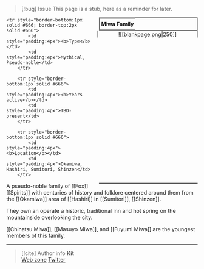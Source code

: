> [!bug] Issue
> This page is a stub, here as a reminder for later.

<table style="float:right; clear:right; width:260px; margin:0 0 0 14; border:2px solid #666; line-height:1.5; border-collapse:collapse; font-size:smaller">
	<tr>
		<th colspan="2" style="border-bottom:2px solid #666; font-size:larger; padding:4px; text-align:center">Miwa Family</th>
	</tr></table>

  <span align="center" style="float:right; clear:right; width:260px; margin:0 0 0 14; border-right:2px solid #666; border-left:2px solid #666; border-collapse:collapse">![[blankpage.png|250]]</span>
	
  <table style="float:right; clear:right; width:260px; margin:0 0 7 14; border:2px solid #666; border-top:1px solid #666; line-height:1.5; border-collapse:collapse; font-size:smaller">
  
	<tr style="border-bottom:1px solid #666; border-top:2px solid #666">
			<td style="padding:4px"><b>Type</b></td>
			<td style="padding:4px">Mythical, Pseudo-noble</td>
		</tr>
		
		<tr style="border-bottom:1px solid #666">
			<td style="padding:4px"><b>Years active</b></td>
			<td style="padding:4px">TBD-present</td>
		</tr>
		
		<tr style="border-bottom:1px solid #666">
			<td style="padding:4px"><b>Location</b></td>
			<td style="padding:4px">Okamiwa, Hashiri, Sumitori, Shinzen</td>
		</tr>
	
</table>

A pseudo-noble family of [[Fox]] [[Spirits]] with centuries of history and folklore centered around them from the [[Okamiwa]] area of [[Hashiri]] in [[Sumitori]], [[Shinzen]].

They own an operate a historic, traditional inn and hot spring on the mountainside overlooking the city.

[[Chinatsu Miwa]], [[Masuyo Miwa]], and [[Fuyumi Miwa]] are the youngest members of this family.

-----
> [!cite] Author info
> **Kit**\
> [Web zone](https://kitabe.link) [Twitter](https://twitter.com/Kerosyn_)